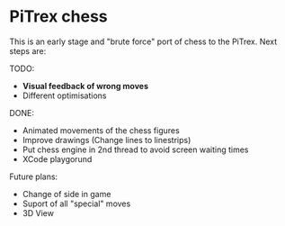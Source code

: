 # PiTrex chess

This is an early stage and "brute force" port of chess to the PiTrex. 
Next steps are:

TODO:
- **Visual feedback of wrong moves**
- Different optimisations

DONE:
- Animated movements of the chess figures
- Improve drawings (Change lines to linestrips)
- Put chess engine in 2nd thread to avoid screen waiting times
- XCode playgorund

Future plans:
- Change of side in game
- Suport of all "special" moves
- 3D View

